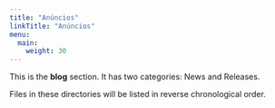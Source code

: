 ```yaml
---
title: "Anúncios"
linkTitle: "Anúncios"
menu:
  main:
    weight: 30
---
```



This is the **blog** section. It has two categories: News and Releases.

Files in these directories will be listed in reverse chronological order.

